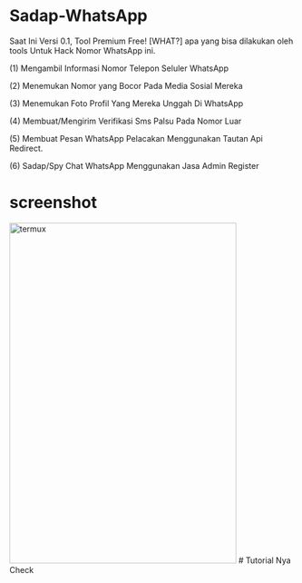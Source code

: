 # Sadap-WhatsApp
Saat Ini Versi 0.1, Tool Premium Free! [WHAT?] apa yang bisa dilakukan oleh tools Untuk Hack Nomor WhatsApp ini.

(1) Mengambil Informasi Nomor Telepon Seluler WhatsApp

(2) Menemukan Nomor yang Bocor Pada Media Sosial Mereka

(3) Menemukan Foto Profil Yang Mereka Unggah Di WhatsApp

(4) Membuat/Mengirim Verifikasi Sms Palsu Pada Nomor Luar

(5) Membuat Pesan WhatsApp Pelacakan Menggunakan Tautan Api Redirect.

(6) Sadap/Spy Chat WhatsApp Menggunakan Jasa Admin Register 

# screenshot

<img src="Screenshot_2021_1123_104724.jpg" alt="termux" style="width:400px;height:600px"/>
# Tutorial Nya Check


